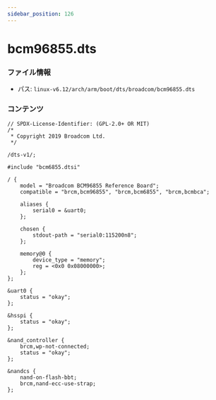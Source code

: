 ```yaml
---
sidebar_position: 126
---
```

# bcm96855.dts

### ファイル情報

- パス: `linux-v6.12/arch/arm/boot/dts/broadcom/bcm96855.dts`

### コンテンツ

```dts
// SPDX-License-Identifier: (GPL-2.0+ OR MIT)
/*
 * Copyright 2019 Broadcom Ltd.
 */

/dts-v1/;

#include "bcm6855.dtsi"

/ {
	model = "Broadcom BCM96855 Reference Board";
	compatible = "brcm,bcm96855", "brcm,bcm6855", "brcm,bcmbca";

	aliases {
		serial0 = &uart0;
	};

	chosen {
		stdout-path = "serial0:115200n8";
	};

	memory@0 {
		device_type = "memory";
		reg = <0x0 0x08000000>;
	};
};

&uart0 {
	status = "okay";
};

&hsspi {
	status = "okay";
};

&nand_controller {
	brcm,wp-not-connected;
	status = "okay";
};

&nandcs {
	nand-on-flash-bbt;
	brcm,nand-ecc-use-strap;
};

```
